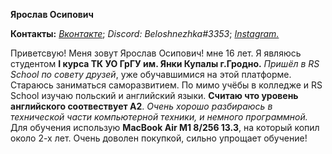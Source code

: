 **Ярослав Осипович**

**Контакты:** _[Вконтакте](https://vk.com/abrikoslavandos)_; _Discord: Beloshnezhka#3353_; _[Instagram.](https://www.instagram.com/pacient_20_22/)_

Приветсвую! Меня зовут Ярослав Осипович!  мне 16 лет. Я являюсь студентом **I курса ТК УО ГрГУ им. Янки Купалы г.Гродно.** _Пришёл в RS School по совету друзей_, уже обучавшимися на этой платформе. Стараюсь заниматься саморазвитием. По мимо учёбы в колледже и RS School изучаю польский и английский языки. **Считаю что уровень английского соотвествует A2**. _Очень хорошо разбираюсь в технической части компьютерной техники, и немного программной._ Для обучения использую **MacBook Air M1 8/256 13.3**, на который копил около 2-х лет. Очень доволен покупкой, сильно упрощает обучение!
